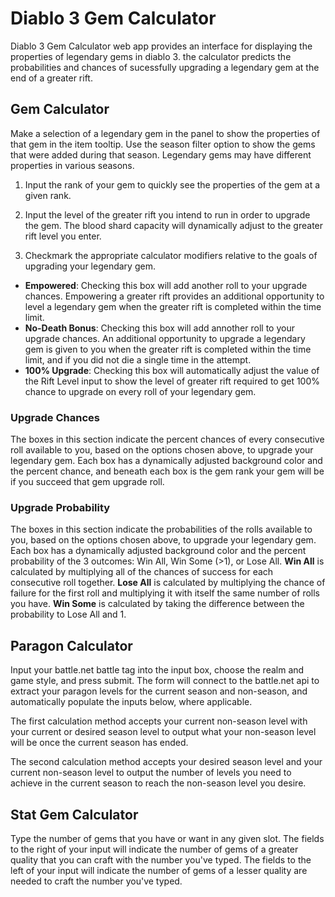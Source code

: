 # Diablo 3 Gem Calculator

Diablo 3 Gem Calculator web app provides an interface for displaying the properties of legendary gems in diablo 3. the calculator predicts the probabilities and chances of sucessfully upgrading a legendary gem at the end of a greater rift.

## Gem Calculator

Make a selection of a legendary gem in the panel to show the properties of that gem in the item tooltip. Use the season filter option to show the gems that were added during that season. Legendary gems may have different properties in various seasons.

1. Input the rank of your gem to quickly see the properties of the gem at a given rank.

2. Input the level of the greater rift you intend to run in order to upgrade the gem. The blood shard capacity will dynamically adjust to the greater rift level you enter.

3. Checkmark the appropriate calculator modifiers relative to the goals of upgrading your legendary gem.

- **Empowered**: Checking this box will add another roll to your upgrade chances. Empowering a greater rift provides an additional opportunity to level a legendary gem when the greater rift is completed within the time limit.
- **No-Death Bonus**: Checking this box will add annother roll to your upgrade chances. An additional opportunity to upgrade a legendary gem is given to you when the greater rift is completed within the time limit, and if you did not die a single time in the attempt.
- **100% Upgrade**: Checking this box will automatically adjust the value of the Rift Level input to show the level of greater rift required to get 100% chance to upgrade on every roll of your legendary gem.

### Upgrade Chances

The boxes in this section indicate the percent chances of every consecutive roll available to you, based on the options chosen above, to upgrade your legendary gem. Each box has a dynamically adjusted background color and the percent chance, and beneath each box is the gem rank your gem will be if you succeed that gem upgrade roll.

### Upgrade Probability

The boxes in this section indicate the probabilities of the rolls available to you, based on the options chosen above, to upgrade your legendary gem. Each box has a dynamically adjusted background color and the percent probability of the 3 outcomes: Win All, Win Some (>1), or Lose All. **Win All** is calculated by multiplying all of the chances of success for each consecutive roll together. **Lose All** is calculated by multiplying the chance of failure for the first roll and multiplying it with itself the same number of rolls you have. **Win Some** is calculated by taking the difference between the probability to Lose All and 1.

## Paragon Calculator

Input your battle.net battle tag into the input box, choose the realm and game style, and press submit. The form will connect to the battle.net api to extract your paragon levels for the current season and non-season, and automatically populate the inputs below, where applicable.

The first calculation method accepts your current non-season level with your current or desired season level to output what your non-season level will be once the current season has ended.

The second calculation method accepts your desired season level and your current non-season level to output the number of levels you need to achieve in the current season to reach the non-season level you desire.

## Stat Gem Calculator

Type the number of gems that you have or want in any given slot. The fields to the right of your input will indicate the number of gems of a greater quality that you can craft with the number you've typed. The fields to the left of your input will indicate the number of gems of a lesser quality are needed to craft the number you've typed.